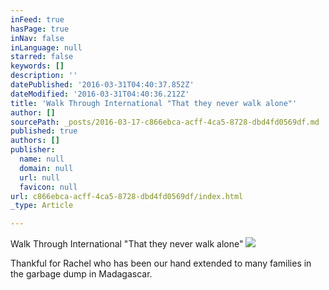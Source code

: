 ```yaml
---
inFeed: true
hasPage: true
inNav: false
inLanguage: null
starred: false
keywords: []
description: ''
datePublished: '2016-03-31T04:40:37.852Z'
dateModified: '2016-03-31T04:40:36.212Z'
title: 'Walk Through International "That they never walk alone"'
author: []
sourcePath: _posts/2016-03-17-c866ebca-acff-4ca5-8728-dbd4fd0569df.md
published: true
authors: []
publisher:
  name: null
  domain: null
  url: null
  favicon: null
url: c866ebca-acff-4ca5-8728-dbd4fd0569df/index.html
_type: Article

---
```

Walk Through International "That they never walk alone"
![](https://the-grid-user-content.s3-us-west-2.amazonaws.com/8486fef7-f9fc-47c2-ab22-0b210157abce.jpg)

Thankful for Rachel who has been our hand extended to many families in the garbage dump in Madagascar.